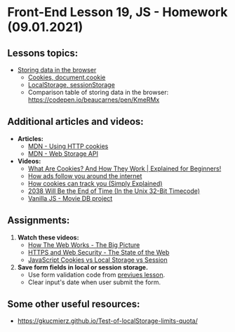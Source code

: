 # Front-End Lesson 19, JS - Homework (09.01.2021)

## Lessons topics:

- [Storing data in the browser](https://javascript.info/data-storage)
  - [Cookies, document.cookie](https://javascript.info/cookie)
  - [LocalStorage, sessionStorage](https://javascript.info/localstorage)
  - Comparison table of storing data in the browser: https://codepen.io/beaucarnes/pen/KmeRMx


## Additional articles and videos:

- **Articles:**
  - [MDN - Using HTTP cookies](https://developer.mozilla.org/en-US/docs/Web/HTTP/Cookies)
  - [MDN - Web Storage API](https://developer.mozilla.org/en-US/docs/Web/API/Web_Storage_API)
- **Videos:**
  - [What Are Cookies? And How They Work | Explained for Beginners!](https://youtu.be/rdVPflECed8)
  - [How ads follow you around the internet](https://youtu.be/HFyaW50GFOs)
  - [How cookies can track you (Simply Explained)](https://youtu.be/QWw7Wd2gUJk)
  - [2038 Will Be the End of Time (In the Unix 32-Bit Timecode)](https://youtu.be/zZwzrlLc_oc)
  - [Vanilla JS - Movie DB project](https://drive.google.com/drive/folders/1igIIUsdOeFvwgZKVmEoCBFFebam09A4W?usp=sharing)

## Assignments:

1. **Watch these videos:**
   - [How The Web Works - The Big Picture](https://youtu.be/hJHvdBlSxug)
   - [HTTPS and Web Security - The State of the Web](https://youtu.be/kBzbKUirOFk)
   - [JavaScript Cookies vs Local Storage vs Session](https://youtu.be/GihQAC1I39Q)
2. **Save form fields in local or session storage.**
   - Use form validation code from [previues lesson](https://github.com/codeacademyprogramming/p509-03.01.2021/tree/main/starter).
   - Clear input's date when user submit the form.

## Some other useful resources:

- https://gkucmierz.github.io/Test-of-localStorage-limits-quota/
